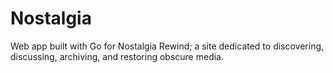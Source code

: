 # Nostalgia
Web app built with Go for Nostalgia Rewind; a site dedicated to discovering, discussing, archiving, and restoring obscure media.
